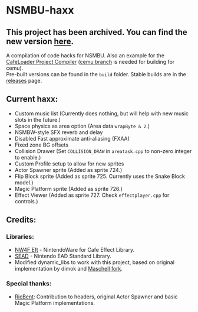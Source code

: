 # NSMBU-haxx
**This project has been archived. You can find the new version [here](https://github.com/aboood40091/NSMBU-Haxx-Rewrite).**  
---------------------------------------------------------------------------------  
A compilation of code hacks for NSMBU. Also an example for the [CafeLoader Project Compiler](https://github.com/aboood40091/CafeLoader-Project-Compiler) ([cemu branch](https://github.com/aboood40091/CafeLoader-Project-Compiler/tree/cemu) is needed for building for cemu).  
Pre-built versions can be found in the `build` folder. Stable builds are in the [releases](https://github.com/aboood40091/NSMBU-haxx/releases) page.

## Current haxx:
* Custom music list (Currently does nothing, but will help with new music slots in the future.)  
* Space physics as area option (Area data `wrapByte & 2`.)  
* NSMBW-style SFX reverb and delay  
* Disabled Fast approximate anti-aliasing (FXAA)  
* Fixed zone BG offsets  
* Collision Drawer (Set `COLLISION_DRAW` in `areatask.cpp` to non-zero integer to enable.)  
* Custom Profile setup to allow for new sprites  
* Actor Spawner sprite (Added as sprite 724.)  
* Flip Block sprite (Added as sprite 725. Currently uses the Snake Block model.)  
* Magic Platform sprite (Added as sprite 726.)  
* Effect Viewer (Added as sprite 727. Check `effectplayer.cpp` for controls.)

## Credits:
### Libraries:
* [NW4F Eft](https://github.com/open-ead/NW4F-Eft/tree/nsmbu) - NintendoWare for Cafe Effect Library.
* [SEAD](https://github.com/aboood40091/sead) - Nintendo EAD Standard Library.
* Modified dynamic_libs to work with this project, based on original implementation by dimok and [Maschell fork](https://github.com/Maschell/dynamic_libs).  

### Special thanks:
* [RicBent](https://github.com/RicBent/codedx): Contribution to headers, original Actor Spawner and basic Magic Platform implementations.  